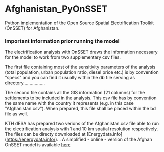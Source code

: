 # Afghanistan_PyOnSSET
Python implementation of the Open Source Spatial Electrification Toolkit (OnSSET) for Afghanistan.

### Important information prior running the model

The electrification analysis with OnSSET draws the information necessary for the model to work from two supplementary csv files.

The first file containing most of the sensitivity parameters of the analysis (total population, urban population ratio, diesel price etc.) is by convention "specs" and you can find it usually within the db file serving as directory.................

The second file contains all the GIS information (21 columns) for the settlements to be included in the analysis. This csv file has by convention the same name with the country it represents (e.g. in this case "Afghanistan.csv"). When prepared, this file shall be placed within the bd file as well.

KTH dESA has prepared two verions of the Afghanistan.csv file able to run the electrification analysis with 1 and 10 km spatial resolution respectively. The files can be directy downloaded at [Energydata.info] (https://energydata.info/).
.
A simplified - online -  version of the Afghan OnSSET model is available [here](http://35.163.178.100:8891/login?next=%2Ftree)


